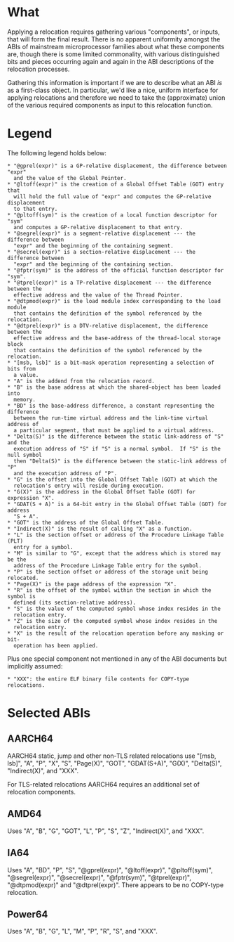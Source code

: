 # What

Applying a relocation requires gathering various "components", or inputs, that
will form the final result.  There is no apparent uniformity amongst the ABIs of
mainstream microprocessor families about what these components are, though there
is some limited commonality, with various distinguished bits and pieces occurring
again and again in the ABI descriptions of the relocation processes.

Gathering this information is important if we are to describe what an ABI *is*
as a first-class object.  In particular, we'd like a nice, uniform interface for
applying relocations and therefore we need to take the (approximate) union of
the various required components as input to this relocation function.

# Legend

The following legend holds below:

    * "@gprel(expr)" is a GP-relative displacement, the difference between "expr"
      and the value of the Global Pointer.
    * "@ltoff(expr)" is the creation of a Global Offset Table (GOT) entry that
      will hold the full value of "expr" and computes the GP-relative displacement
      to that entry.
    * "@pltoff(sym)" is the creation of a local function descriptor for "sym"
      and computes a GP-relative displacement to that entry.
    * "@segrel(expr)" is a segment-relative displacement --- the difference between
      "expr" and the beginning of the containing segment.
    * "@secrel(expr)" is a section-relative displacement --- the difference between
      "expr" and the beginning of the containing section.
    * "@fptr(sym)" is the address of the official function descriptor for "sym".
    * "@tprel(expr)" is a TP-relative displacement --- the difference between the
      effective address and the value of the Thread Pointer.
    * "@dtpmod(expr)" is the load module index corresponding to the load module
      that contains the definition of the symbol referenced by the relocation.
    * "@dtprel(expr)" is a DTV-relative displacement, the difference between the
      effective address and the base-address of the thread-local storage block
      that contains the definition of the symbol referenced by the relocation.
    * "[msb, lsb]" is a bit-mask operation representing a selection of bits from
      a value.
    * "A" is the addend from the relocation record.
    * "B" is the base address at which the shared-object has been loaded into
      memory.
    * "BD" is the base-address difference, a constant representing the difference
      between the run-time virtual address and the link-time virtual address of
      a particular segment, that must be applied to a virtual address.
    * "Delta(S)" is the difference between the static link-address of "S" and the
      execution address of "S" if "S" is a normal symbol.  If "S" is the null symbol
      then "Delta(S)" is the difference between the static-link address of "P"
      and the execution address of "P".
    * "G" is the offset into the Global Offset Table (GOT) at which the
      relocation's entry will reside during execution.
    * "G(X)" is the address in the Global Offset Table (GOT) for expression "X".
    * "GDAT(S + A)" is a 64-bit entry in the Global Offset Table (GOT) for address
      "S + A".
    * "GOT" is the address of the Global Offset Table.
    * "Indirect(X)" is the result of calling "X" as a function.
    * "L" is the section offset or address of the Procedure Linkage Table (PLT)
      entry for a symbol.
    * "M" is similar to "G", except that the address which is stored may be the
      address of the Procedure Linkage Table entry for the symbol.
    * "P" is the section offset or address of the storage unit being relocated.
    * "Page(X)" is the page address of the expression "X".
    * "R" is the offset of the symbol within the section in which the symbol is
      defined (its section-relative address).
    * "S" is the value of the computed symbol whose index resides in the
      relocation entry.
    * "Z" is the size of the computed symbol whose index resides in the
      relocation entry.
    * "X" is the result of the relocation operation before any masking or bit-
      operation has been applied.

Plus one special component not mentioned in any of the ABI documents but implicitly
assumed:

    * "XXX": the entire ELF binary file contents for COPY-type relocations.
      
# Selected ABIs

## AARCH64

AARCH64 static, jump and other non-TLS related relocations use "[msb, lsb]", "A",
"P", "X", "S", "Page(X)", "GOT", "GDAT(S+A)", "G(X)", "Delta(S)", "Indirect(X)",
and "XXX".

For TLS-related relocations AARCH64 requires an additional set of relocation
components.

## AMD64

Uses "A", "B", "G", "GOT", "L", "P", "S", "Z", "Indirect(X)", and "XXX".

## IA64

Uses "A", "BD", "P", "S", "@gprel(expr)", "@ltoff(expr)", "@pltoff(sym)",
"@segrel(expr)", "@secrel(expr)", "@fptr(sym)", "@tprel(expr)", "@dtpmod(expr)"
and "@dtprel(expr)".  There appears to be no COPY-type relocation.

## Power64

Uses "A", "B", "G", "L", "M", "P", "R", "S", and "XXX".
